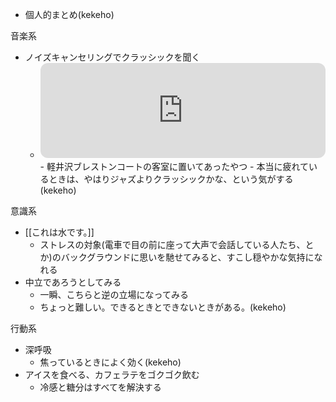 - 個人的まとめ(kekeho)

音楽系
- ノイズキャンセリングでクラッシックを聞く
	- <iframe style="border-radius:12px" src="https://open.spotify.com/embed/intl-ja/album/4Fo0osWDpBEfz25zW6f6NH?si=j9lxhTVgQh2G0rAT6WxPww" width="100%" height="152" frameBorder="0" allowfullscreen="" allow="autoplay; clipboard-write; encrypted-media; fullscreen; picture-in-picture" loading="lazy"></iframe>
		- 軽井沢ブレストンコートの客室に置いてあったやつ
		- 本当に疲れているときは、やはりジャズよりクラッシックかな、という気がする(kekeho)

意識系
- [[これは水です。]]
	- ストレスの対象(電車で目の前に座って大声で会話している人たち、とか)のバックグラウンドに思いを馳せてみると、すこし穏やかな気持になれる
- 中立であろうとしてみる
	- 一瞬、こちらと逆の立場になってみる
	- ちょっと難しい。できるときとできないときがある。(kekeho)

行動系
- 深呼吸
	- 焦っているときによく効く(kekeho)
- アイスを食べる、カフェラテをゴクゴク飲む
	- 冷感と糖分はすべてを解決する
